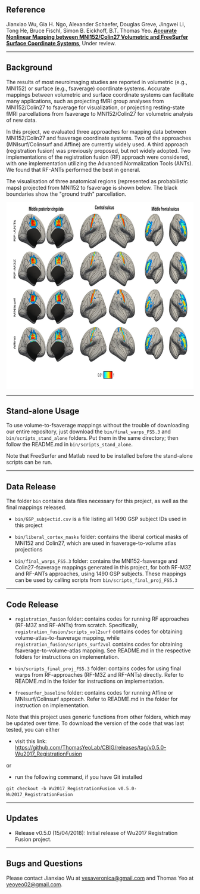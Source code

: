 ## Reference

Jianxiao Wu, Gia H. Ngo, Alexander Schaefer, Douglas Greve, Jingwei Li, Tong He, Bruce Fischl, Simon B. Eickhoff, B.T. Thomas Yeo. [**Accurate Nonlinear Mapping between MNI152/Colin27 Volumetric and FreeSurfer Surface Coordinate Systems**](https://doi.org/10.1101/302794), Under review.

----

## Background

The results of most neuroimaging studies are reported in volumetric (e.g., MNI152) or surface (e.g., fsaverage) coordinate systems. Accurate mappings between volumetric and surface coordinate systems can facilitate many applications, such as projecting fMRI group analyses from MNI152/Colin27 to fsaverage for visualization, or projecting resting-state fMRI parcellations from fsaverage to MNI152/Colin27 for volumetric analysis of new data. 

In this project, we evaluated three approaches for mapping data between MNI152/Colin27 and fsaverage coordinate systems. Two of the approaches (MNIsurf/Colinsurf and Affine) are currently widely used. A third approach (registration fusion) was previously proposed, but not widely adopted. Two implementations of the registration fusion (RF) approach were considered, with one implementation utilizing the Advanced Normalization Tools (ANTs). We found that RF-ANTs performed the best in general. 

The visualisation of three anatomical regions (represented as probabilistic maps) projected from MNI152 to fsaverage is shown below. The black boundaries show the "ground truth" parcellation. 

<img src="bin/images/root_readme_img.png" height="500" />

----

## Stand-alone Usage

To use volume-to-fsaverage mappings without the trouble of downloading our entire repository, just download the `bin/final_warps_FS5.3` and `bin/scripts_stand_alone` folders. Put them in the same directory; then follow the README.md in `bin/scripts_stand_alone`.

Note that FreeSurfer and Matlab need to be installed before the stand-alone scripts can be run.

----

## Data Release

The folder `bin` contains data files necessary for this project, as well as the final mappings released.

- `bin/GSP_subjectid.csv` is a file listing all 1490 GSP subject IDs used in this project

- `bin/liberal_cortex_masks` folder: contains the liberal cortical masks of MNI152 and Colin27, which are used in fsaverage-to-volume atlas projections

- `bin/final_warps_FS5.3` folder: contains the MNI152-fsaverage and Colin27-fsaverage mappings generated in this project, for both RF-M3Z and RF-ANTs approaches, using 1490 GSP subjects. These mappings can be used by calling scripts from `bin/scripts_final_proj_FS5.3`

----

## Code Release

- `registration_fusion` folder: contains codes for running RF approaches (RF-M3Z and RF-ANTs) from scratch. Specifically, `registration_fusion/scripts_vol2surf` contains codes for obtaining volume-atlas-to-fsaverage mapping, while `registration_fusion/scripts_surf2vol` contains codes for obtaining fsaverage-to-volume-atlas mapping. See README.md in the respective folders for instructions on implementation.

- `bin/scripts_final_proj_FS5.3` folder: contains codes for  using final warps from RF-approaches (RF-M3Z and RF-ANTs) directly. Refer to README.md in the folder for instructions on implementation.

- `freesurfer_baseline` folder:  contains codes for running Affine or MNIsurf/Colinsurf approach. Refer to README.md in the folder for instruction on implementation.

Note that this project uses generic functions from other folders, which may be updated over time. To download the version of the code that was last tested, you can either

- visit this link: https://github.com/ThomasYeoLab/CBIG/releases/tag/v0.5.0-Wu2017_RegistrationFusion

or

- run the following command, if you have Git installed
```
git checkout -b Wu2017_RegistrationFusion v0.5.0-Wu2017_RegistrationFusion
```

----

## Updates

- Release v0.5.0 (15/04/2018): Initial release of Wu2017 Registration Fusion project.

----

## Bugs and Questions

Please contact Jianxiao Wu at vesaveronica@gmail.com and Thomas Yeo at yeoyeo02@gmail.com.
